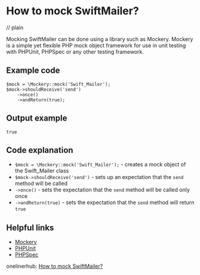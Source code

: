# How to mock SwiftMailer?
// plain

Mocking SwiftMailer can be done using a library such as Mockery. Mockery is a simple yet flexible PHP mock object framework for use in unit testing with PHPUnit, PHPSpec or any other testing framework.

## Example code

```
$mock = \Mockery::mock('Swift_Mailer');
$mock->shouldReceive('send')
    ->once()
    ->andReturn(true);
```

## Output example

```
true
```

## Code explanation

- `$mock = \Mockery::mock('Swift_Mailer');` - creates a mock object of the Swift_Mailer class
- `$mock->shouldReceive('send')` - sets up an expectation that the `send` method will be called
- `->once()` - sets the expectation that the `send` method will be called only once
- `->andReturn(true)` - sets the expectation that the `send` method will return `true`

## Helpful links
- [Mockery](https://github.com/mockery/mockery)
- [PHPUnit](https://phpunit.de/)
- [PHPSpec](http://www.phpspec.net/)

onelinerhub: [How to mock SwiftMailer?](https://onelinerhub.com/php-swiftmailer/how-to-mock-swiftmailer)
